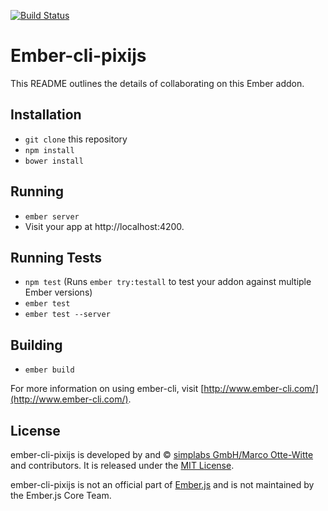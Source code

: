 [![Build Status](https://travis-ci.org/simplabs/ember-cli-pixijs.svg?branch=master)](https://travis-ci.org/simplabs/ember-cli-pixijs)

# Ember-cli-pixijs

This README outlines the details of collaborating on this Ember addon.

## Installation

* `git clone` this repository
* `npm install`
* `bower install`

## Running

* `ember server`
* Visit your app at http://localhost:4200.

## Running Tests

* `npm test` (Runs `ember try:testall` to test your addon against multiple Ember versions)
* `ember test`
* `ember test --server`

## Building

* `ember build`

For more information on using ember-cli, visit [http://www.ember-cli.com/](http://www.ember-cli.com/).

## License

ember-cli-pixijs is developed by and &copy;
[simplabs GmbH/Marco Otte-Witte](http://simplabs.com) and contributors. It is
released under the
[MIT License](https://github.com/simplabs/ember-simple-auth/blob/master/LICENSE).

ember-cli-pixijs is not an official part of [Ember.js](http://emberjs.com) and
is not maintained by the Ember.js Core Team.
